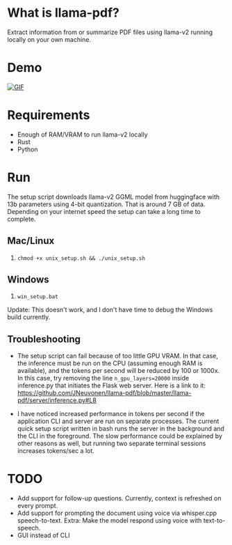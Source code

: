 # What is llama-pdf?

Extract information from or summarize PDF files using llama-v2 running locally on your own machine.

# Demo

[![GIF](https://i.imgur.com/LlViwmN.gif)](https://imgur.com/a/YP03JcR)

# Requirements

- Enough of RAM/VRAM to run llama-v2 locally
- Rust
- Python

# Run

The setup script downloads llama-v2 GGML model from huggingface with 13b parameters using 4-bit quantization. That is around 7 GB of data. Depending on your internet speed the setup can take a long time to complete. 

## Mac/Linux

1. `chmod +x unix_setup.sh && ./unix_setup.sh`

## Windows

1. `win_setup.bat`

Update: This doesn't work, and I don't have time to debug the Windows build currently.

## Troubleshooting

- The setup script can fail because of too little GPU VRAM. In that case, the inference must be run on the CPU (assuming enough RAM is available), and the tokens per second will be reduced by 100 or 1000x. In this case, try removing the line `n_gpu_layers=20000` inside inference.py that initiates the Flask web server. Here is a link to it: https://github.com/JNeuvonen/llama-pdf/blob/master/llama-pdf/server/inference.py#L8
  
- I have noticed increased performance in tokens per second if the application CLI and server are run on separate processes. The current quick setup script written in bash runs the server in the background and the CLI in the foreground. The slow performance could be explained by other reasons as well, but running two separate terminal sessions increases tokens/sec a lot.

# TODO

- Add support for follow-up questions. Currently, context is refreshed on every prompt.
- Add support for prompting the document using voice via whisper.cpp speech-to-text. Extra: Make the model respond using voice with text-to-speech.
- GUI instead of CLI
  
